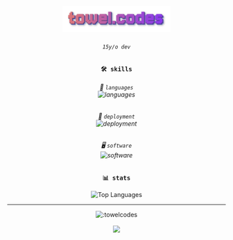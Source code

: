<div align="center">

  <h2>
    <a href="https://towel.codes"><img src="https://github.com/towelcodes/towelcodes/blob/main/header.png?raw=true" alt="towel.codes" width="250"/></a>
  </h2>

  ###### `15y/o dev`

  ### `🛠️ skills`

  <h6>📑 <i><code>languages</code></i><br>
    <img src="https://skillicons.dev/icons?i=bun,svelte,ts,tailwind,rust,java,python" alt="languages" width="250"/>
  </h6>

  <h6>🚀 <i><code>deployment</code></i><br>
    <img src="https://skillicons.dev/icons?i=docker,linux,cloudflare,vercel" alt="deployment" width="140.5"/><br>
  </h6>

  <h6>🖥️ <i><code>software</code></i><br>
    <img src="https://skillicons.dev/icons?i=vscode,webstorm,ae,ps" alt="software" width="140.5"/>
  </h6>

  ### `📊 stats`
  ![Top Languages](https://github-readme-stats-cyan-six-62.vercel.app/api/wakatime?username=towelcodes&layout=compact&theme=material-palenight&langs_count=8&display_format=percent&hide_title=true)

  <hr>
  <img src="https://count.getloli.com/@:towelcodes?theme=3d-num" alt=":towelcodes" width="250"/>
  <br><br>
  <img src="https://towel.codes/static/wooper/wooper1.gif" height="60"/>

</div>

<!--
**towelcodes/towelcodes** is a ✨ _special_ ✨ repository because its `README.md` (this file) appears on your GitHub profile.

Here are some ideas to get you started:

- 🔭 I’m currently working on ...
- 🌱 I’m currently learning ...
- 👯 I’m looking to collaborate on ...
- 🤔 I’m looking for help with ...
- 💬 Ask me about ...
- 📫 How to reach me: ...
- 😄 Pronouns: ...
- ⚡ Fun fact: ...
-->
